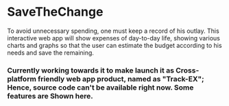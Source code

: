 # SaveTheChange
To avoid unnecessary spending, one must keep a record of his outlay. This interactive web app will
show expenses of day-to-day life, showing various charts and graphs so that the user can estimate
the budget according to his needs and save the remaining.
### Currently working towards it to make launch it as Cross-platform friendly web app product, named as "Track-EX"; Hence, source code can't be available right now. Some features are Shown here.  
